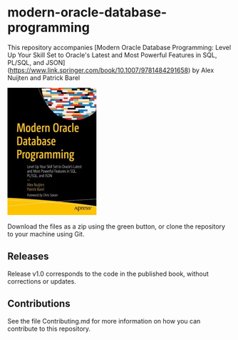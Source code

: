 # modern-oracle-database-programming

This repository accompanies [Modern Oracle Database Programming: Level Up Your Skill Set to Oracle's Latest and Most Powerful Features in SQL, PL/SQL, and JSON] (https://www.link.springer.com/book/10.1007/9781484291658) by Alex Nuijten and Patrick Barel

[comment]: #cover
![Cover image](9781484291658.jpg)

Download the files as a zip using the green button, or clone the repository to your machine using Git.

## Releases

Release v1.0 corresponds to the code in the published book, without corrections or updates.

## Contributions

See the file Contributing.md for more information on how you can contribute to this repository.
